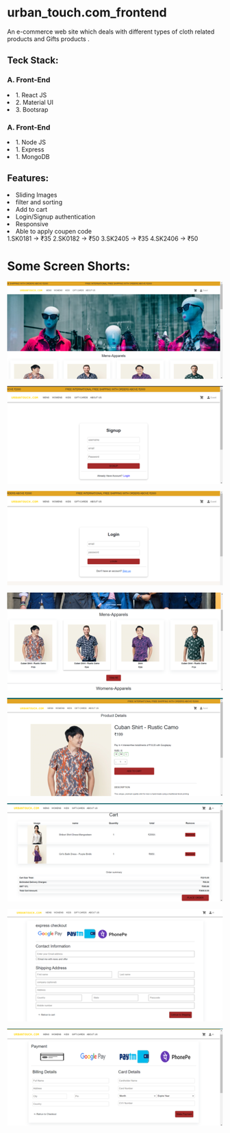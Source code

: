 # urban_touch.com_frontend
An e-commerce web site which deals with different types of cloth related products and Gifts products .

<h2>Teck Stack:</h2>

 <h3>A. Front-End</h3>
<li>1. React JS</li>
<li>2. Material UI</li>
<li>3. Bootsrap </li>

 <h3>A. Front-End</h3>
 <li>1. Node JS</li>
 <li>1. Express</li>
 <li>1. MongoDB</li>
 
 <h2>Features:</h2>
 
  <li>Sliding Images</li>
  <li>filter and sorting</li>
  <li>Add to cart</li>
  <li>Login/Signup authentication</li>
  <li>Responsive</li>
  <li>Able to apply coupen code</li>
    1.SK0181 -> ₹35
    2.SK0182 -> ₹50
    3.SK2405 -> ₹35
    4.SK2406 -> ₹50

<!--   <img src="/images/touch_1.png"/> -->
# Some Screen Shorts:
<!-- <h2>Home Page</h2> -->
![Urbantouch](/images/touch_1.png)
<!-- <h2>Signup Page</h2> -->
![Urbantouch](/images/touch_signup.png)
<!-- <h2>Login Page</h2> -->
![Urbantouch](/images/touch_login.png)
<!-- <h2>Product Page</h2> -->
![Urbantouch](/images/touch_2nd.png)
<!-- <h2>Product Details Page</h2> -->
![Urbantouch](/images/touch_product.png)
<!-- <h2>Cart Page</h2> -->
![Urbantouch](/images/touch_cart.png)
<!-- <h2>Checkout page</h2> -->
![Urbantouch](/images/touch_checkout.png)
<!-- <h2>Payment Page</h2> -->
![Urbantouch](/images/touch_payment.png)

